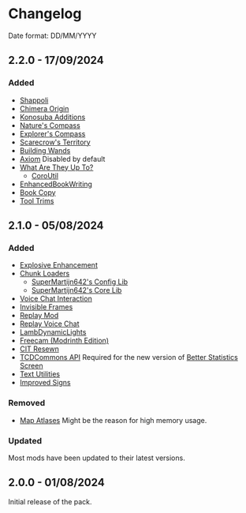 # Changelog

Date format: DD/MM/YYYY

## 2.2.0 - 17/09/2024

### Added

-   [Shappoli](https://modrinth.com/mod/shappoli)
-   [Chimera Origin](https://github.com/shap-po/chimera-origin)
-   [Konosuba Additions](https://github.com/shap-po/konosuba-additions)
-   [Nature's Compass](https://modrinth.com/mod/natures-compass)
-   [Explorer's Compass](https://modrinth.com/mod/explorers-compass)
-   [Scarecrow's Territory](https://modrinth.com/mod/scarecrows-territory)
-   [Building Wands](https://modrinth.com/mod/building-wands)
-   [Axiom](https://modrinth.com/mod/axiom) Disabled by default
-   [What Are They Up To?](https://modrinth.com/mod/what-are-they-up-to)
    -   [CoroUtil](https://modrinth.com/mod/coroutil)
-   [EnhancedBookWriting](https://modrinth.com/mod/enhancedbookwriting)
-   [Book Copy](https://modrinth.com/mod/book-copy)
-   [Tool Trims](https://modrinth.com/mod/uXeEiQk1)

## 2.1.0 - 05/08/2024

### Added

-   [Explosive Enhancement](https://modrinth.com/mod/explosive-enhancement)
-   [Chunk Loaders](https://modrinth.com/mod/chunk-loaders)
    -   [SuperMartijn642's Config Lib](https://modrinth.com/mod/supermartijn642s-config-lib)
    -   [SuperMartijn642's Core Lib](https://modrinth.com/mod/supermartijn642s-core-lib)
-   [Voice Chat Interaction](https://modrinth.com/mod/voice-chat-interaction)
-   [Invisible Frames](https://modrinth.com/mod/eg-invisible-frames)
-   [Replay Mod](https://modrinth.com/mod/replaymod)
-   [Replay Voice Chat](https://modrinth.com/mod/replay-voice-chat)
-   [LambDynamicLights](https://modrinth.com/mod/lambdynamiclights)
-   [Freecam (Modrinth Edition)](https://modrinth.com/mod/freecam)
-   [CIT Resewn](https://modrinth.com/mod/cit-resewn)
-   [TCDCommons API](https://modrinth.com/mod/tcdcommons) Required for the new version of [Better Statistics Screen](https://modrinth.com/mod/better-stats)
-   [Text Utilities](https://modrinth.com/mod/text-utilities)
-   [Improved Signs](https://modrinth.com/mod/improved-signs)

### Removed

-   [Map Atlases](https://www.curseforge.com/minecraft/mc-mods/map-atlases) Might be the reason for high memory usage.

### Updated

Most mods have been updated to their latest versions.

## 2.0.0 - 01/08/2024

Initial release of the pack.
